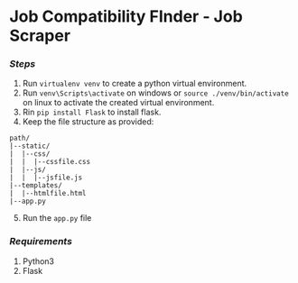 # Job Compatibility FInder - Job Scraper

### _Steps_
1. Run ```virtualenv venv``` to create a python virtual environment.
2. Run ```venv\Scripts\activate``` on windows or ```source ./venv/bin/activate``` on linux to activate the created virtual environment.
3. Rin ```pip install Flask``` to install flask.
4. Keep the file structure as provided:
```
path/
|--static/
|  |--css/
|  |  |--cssfile.css
|  |--js/
|  |  |--jsfile.js
|--templates/
|  |--htmlfile.html
|--app.py
```
5. Run the ```app.py``` file

### _Requirements_
1. Python3
2. Flask